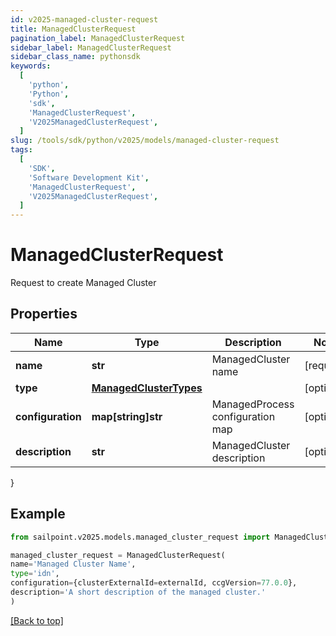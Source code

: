 ```yaml
---
id: v2025-managed-cluster-request
title: ManagedClusterRequest
pagination_label: ManagedClusterRequest
sidebar_label: ManagedClusterRequest
sidebar_class_name: pythonsdk
keywords:
  [
    'python',
    'Python',
    'sdk',
    'ManagedClusterRequest',
    'V2025ManagedClusterRequest',
  ]
slug: /tools/sdk/python/v2025/models/managed-cluster-request
tags:
  [
    'SDK',
    'Software Development Kit',
    'ManagedClusterRequest',
    'V2025ManagedClusterRequest',
  ]
---
```


# ManagedClusterRequest

Request to create Managed Cluster

## Properties

| Name | Type | Description | Notes |
| --- | --- | --- | --- |
| **name** | **str** | ManagedCluster name | [required] |
| **type** | [**ManagedClusterTypes**](managed-cluster-types) |  | [optional] |
| **configuration** | **map[string]str** | ManagedProcess configuration map | [optional] |
| **description** | **str** | ManagedCluster description | [optional] |

}

## Example

```python
from sailpoint.v2025.models.managed_cluster_request import ManagedClusterRequest

managed_cluster_request = ManagedClusterRequest(
name='Managed Cluster Name',
type='idn',
configuration={clusterExternalId=externalId, ccgVersion=77.0.0},
description='A short description of the managed cluster.'
)

```

[[Back to top]](#)
